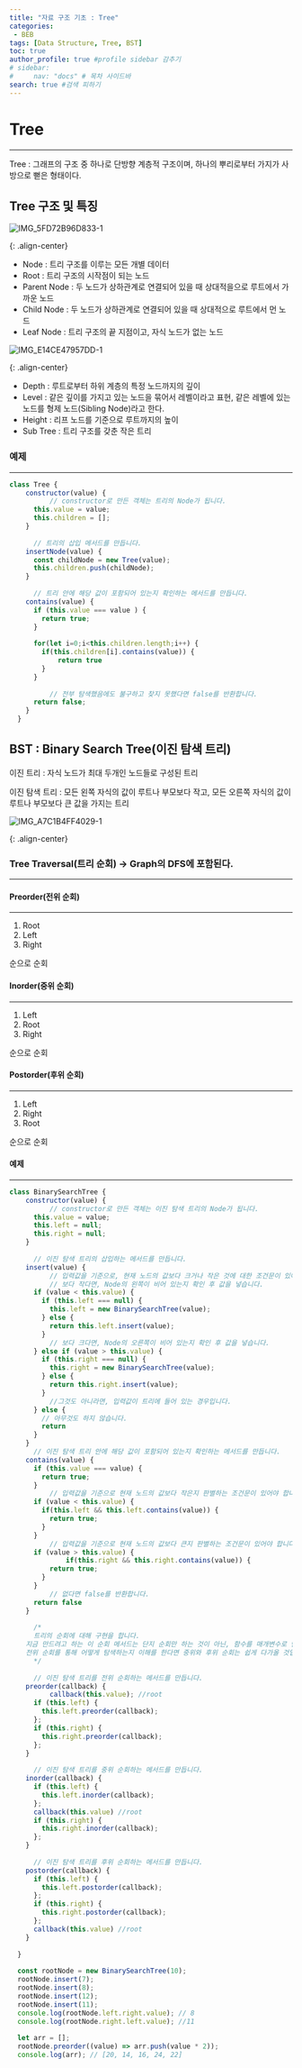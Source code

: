 ```yaml
---
title: "자료 구조 기초 : Tree"
categories:
 - BEB
tags: [Data Structure, Tree, BST] 
toc: true
author_profile: true #profile sidebar 감추기
# sidebar:
#     nav: "docs" # 목차 사이드바
search: true #검색 피하기
---
```




# Tree

-------------------------

Tree  : 그래프의 구조 중 하나로 단방향 계층적 구조이며, 하나의 뿌리로부터 가지가 사방으로 뻗은 형태이다. 



## Tree 구조 및 특징



![IMG_5FD72B96D833-1](../../images/2022-07-27-tree/IMG_5FD72B96D833-1.jpeg)

{: .align-center}

- Node : 트리 구조를 이루는 모든 개별 데이터
- Root : 트리 구조의 시작점이 되는 노드
- Parent Node : 두 노드가 상하관계로 연결되어 있을 때 상대적을으로 루트에서 가까운 노드
- Child Node : 두 노드가 상하관계로 연결되어 있을 때 상대적으로 루트에서 먼 노드
- Leaf Node : 트리 구조의 끝 지점이고, 자식 노드가 없는 노드



![IMG_E14CE47957DD-1](../../images/2022-07-27-tree/IMG_E14CE47957DD-1.jpeg)

{: .align-center}

- Depth : 루트로부터 하위 계층의 특정 노드까지의 깊이
- Level : 같은 깊이를 가지고 있는 노드을 묶어서 레벨이라고 표현, 같은 레벨에 있는 노드를 형제 노드(Sibling Node)라고 한다.
- Height : 리프 노드를 기준으로 루트까지의 높이
- Sub Tree : 트리 구조를 갖춘 작은 트리 



### 예제

-------------------------

```js
class Tree {
    constructor(value) {
          // constructor로 만든 객체는 트리의 Node가 됩니다.
      this.value = value;
      this.children = [];
    }
  
      // 트리의 삽입 메서드를 만듭니다.
    insertNode(value) {
      const childNode = new Tree(value);
      this.children.push(childNode);
    }
  
      // 트리 안에 해당 값이 포함되어 있는지 확인하는 메서드를 만듭니다.
    contains(value) {
      if (this.value === value ) {
        return true;
      }
      
      for(let i=0;i<this.children.length;i++) {
        if(this.children[i].contains(value)) {
            return true
        }
      }
      
          // 전부 탐색했음에도 불구하고 찾지 못했다면 false를 반환합니다.
      return false;
    }
  }
```



## BST : Binary Search Tree(이진 탐색 트리)

이진 트리 : 자식 노드가 최대 두개인 노드들로 구성된 트리

이진 탐색 트리 : 모든 왼쪽 자식의 값이 루트나 부모보다 작고, 모든 오른쪽 자식의 값이 루트나 부모보다 큰 값을 가지는 트리

![IMG_A7C1B4FF4029-1](../../images/2022-07-27-tree/IMG_A7C1B4FF4029-1.jpeg)

{: .align-center}



### Tree Traversal(트리 순회) -> Graph의 DFS에 포함된다.

-------------------------

#### Preorder(전위 순회)

-------------------------

1. Root
2. Left
3. Right

순으로 순회



#### Inorder(중위 순회)

-------------------------

1. Left
2. Root
3. Right

순으로 순회



#### Postorder(후위 순회)

-------------------------

1. Left
2. Right
3. Root

순으로 순회



#### 예제

-------------------------

```js
class BinarySearchTree {
    constructor(value) {
          // constructor로 만든 객체는 이진 탐색 트리의 Node가 됩니다.
      this.value = value;
      this.left = null;
      this.right = null;
    }
  
      // 이진 탐색 트리의 삽입하는 메서드를 만듭니다.
    insert(value) {
          // 입력값을 기준으로, 현재 노드의 값보다 크거나 작은 것에 대한 조건문이 있어야 합니다.
          // 보다 작다면, Node의 왼쪽이 비어 있는지 확인 후 값을 넣습니다.
      if (value < this.value) {
        if (this.left === null) {
          this.left = new BinarySearchTree(value);
        } else {
          return this.left.insert(value);
        }
          // 보다 크다면, Node의 오른쪽이 비어 있는지 확인 후 값을 넣습니다.
      } else if (value > this.value) {
        if (this.right === null) {
          this.right = new BinarySearchTree(value);
        } else {
          return this.right.insert(value);
        }
          //그것도 아니라면, 입력값이 트리에 들어 있는 경우입니다.
      } else {
        // 아무것도 하지 않습니다.
        return
      }
    }
      // 이진 탐색 트리 안에 해당 값이 포함되어 있는지 확인하는 메서드를 만듭니다.
    contains(value) {
      if (this.value === value) {
        return true;
      }
          // 입력값을 기준으로 현재 노드의 값보다 작은지 판별하는 조건문이 있어야 합니다.
      if (value < this.value) {
        if(this.left && this.left.contains(value)) {
          return true;
        }
      }
          // 입력값을 기준으로 현재 노드의 값보다 큰지 판별하는 조건문이 있어야 합니다.
      if (value > this.value) {
              if(this.right && this.right.contains(value)) {
          return true;
        }
      }
          // 없다면 false를 반환합니다.
      return false
    }
  
      /*
      트리의 순회에 대해 구현을 합니다.
    지금 만드려고 하는 이 순회 메서드는 단지 순회만 하는 것이 아닌, 함수를 매개변수로 받아 콜백 함수에 값을 적용시킨 것을 순회해야 합니다.
    전위 순회를 통해 어떻게 탐색하는지 이해를 한다면 중위와 후위 순회는 쉽게 다가올 것입니다.
      */
  
      // 이진 탐색 트리를 전위 순회하는 메서드를 만듭니다.
    preorder(callback) {
          callback(this.value); //root
      if (this.left) {
        this.left.preorder(callback);
      };
      if (this.right) {
        this.right.preorder(callback);
      };
    }
  
      // 이진 탐색 트리를 중위 순회하는 메서드를 만듭니다.
    inorder(callback) {
      if (this.left) {
        this.left.inorder(callback);
      };
      callback(this.value) //root
      if (this.right) {
        this.right.inorder(callback);
      };
    }
  
      // 이진 탐색 트리를 후위 순회하는 메서드를 만듭니다.
    postorder(callback) {
      if (this.left) {
        this.left.postorder(callback);
      };
      if (this.right) {
        this.right.postorder(callback);
      };
      callback(this.value) //root
    }
  
  }
  
  const rootNode = new BinarySearchTree(10);
  rootNode.insert(7);
  rootNode.insert(8);
  rootNode.insert(12);
  rootNode.insert(11);
  console.log(rootNode.left.right.value); // 8
  console.log(rootNode.right.left.value); //11
  
  let arr = [];
  rootNode.preorder((value) => arr.push(value * 2));
  console.log(arr); // [20, 14, 16, 24, 22]
```

